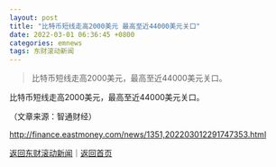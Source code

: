 ```yaml
---
layout: post
title: "比特币短线走高2000美元 最高至近44000美元关口"
date: 2022-03-01 06:36:45 +0800
categories: emnews
tags: 东财滚动新闻
---
```

> 比特币短线走高2000美元，最高至近44000美元关口。

<p>比特币短线走高2000美元，最高至近44000美元关口。</p><p class="em_media">（文章来源：智通财经）</p>

<http://finance.eastmoney.com/news/1351,202203012291747353.html>

[返回东财滚动新闻](//finews.withounder.com/emnews/)｜[返回首页](//finews.withounder.com/)